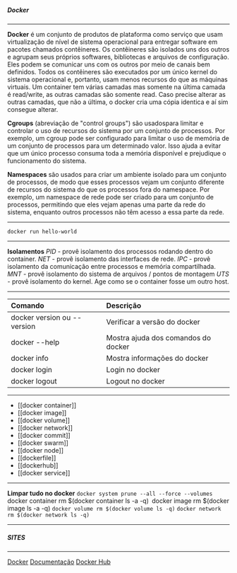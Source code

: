 
##### Docker
***
**Docker** é um conjunto de produtos de plataforma como serviço que usam virtualização de nível de sistema operacional para entregar software em pacotes chamados contêineres.
Os contêineres são isolados uns dos outros e agrupam seus próprios softwares, bibliotecas e arquivos de configuração. 
Eles podem se comunicar uns com os outros por meio de canais bem definidos.
Todos os contêineres são executados por um único kernel do sistema operacional e, portanto, usam menos recursos do que as máquinas virtuais.
Um container tem várias camadas mas somente na última camada é read/write, as outras camadas são somente read.
Caso precise alterar as outras camadas, que não a última, o docker cria uma cópia identica e aí sim consegue alterar.

**Cgroups** (abreviação de "control groups") são usados ​​para limitar e controlar o uso de recursos do sistema por um conjunto de processos. Por exemplo, um cgroup pode ser configurado para limitar o uso de memória de um conjunto de processos para um determinado valor. Isso ajuda a evitar que um único processo consuma toda a memória disponível e prejudique o funcionamento do sistema.

**Namespaces** são usados ​​para criar um ambiente isolado para um conjunto de processos, de modo que esses processos vejam um conjunto diferente de recursos do sistema do que os processos fora do namespace. Por exemplo, um namespace de rede pode ser criado para um conjunto de processos, permitindo que eles vejam apenas uma parte da rede do sistema, enquanto outros processos não têm acesso a essa parte da rede.

***
`docker run hello-world`

***
**Isolamentos**
*PID* - provê isolamento dos processos rodando dentro do container.
*NET* - provê isolamento das interfaces de rede.
*IPC* - provê isolamento da comunicação entre processos e memória compartilhada.
*MNT* - provê isolamento do sistema de arquivos / pontos de montagem
*UTS* - provê isolamento do kernel. Age como se o container fosse um outro host.

***
|Comando|Descrição|
|:--|:--|
|docker version ou --version|Verificar a versão do docker|
|docker --help| Mostra ajuda dos comandos do docker|
| docker info| Mostra informações do docker|
|docker login| Login no docker|
|docker logout| Logout no docker|

***
* [[docker container]]
* [[docker image]]
* [[docker volume]]
* [[docker network]]
* [[docker commit]]
* [[docker swarm]]
* [[docker node]]
* [[dockerfile]]
* [[dockerhub]]
* [[docker service]]

***
**Limpar tudo no docker**
`docker system prune --all --force --volumes
`docker container rm $(docker container ls -a -q)`
`docker image rm $(docker image ls -a -q)
`docker volume rm $(docker volume ls -q)`
`docker network rm $(docker network ls -q)`
***

##### SITES
***
[Docker](https://www.docker.com/)
[Documentação](https://docs.docker.com/)
[Docker Hub](https://hub.docker.com/)












